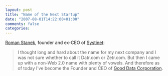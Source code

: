 ```yaml
---
layout: post
title: "Name of the Next Startup"
date: "2007-08-01T14:22:00+01:00"
comments: false
categories: 
---
```


<p><a href="http://romanstanek.blogspot.com/2007/07/name-of-next-startup.html">Roman Stanek</a>, founder and ex-CEO of <a href="http://www.systinet.com/">Systinet</a>:</p>

<blockquote>
<p>I thought long and hard about the name for my next company and I was not sure whether to call it Datr.com or Zetr.com. But then I came up with a non-Web 2.0 name with plenty of vowels. And therefore as of today I&#8217;ve become the Founder and CEO of <a href="http://gooddata.com/">Good Data Corporation</a>.</p>
</blockquote>


